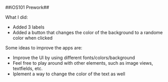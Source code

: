 ##iOS101 Prework##

What I did:
- Added 3 labels
- Added a button that changes the color of the background to a randome color when clicked

Some ideas to improve the apps are:
- Improve the UI by using different fonts/colors/background
- Feel free to play around with other elements, such as image views, textfields, etc.
- Iplement a way to change the color of the text as well
